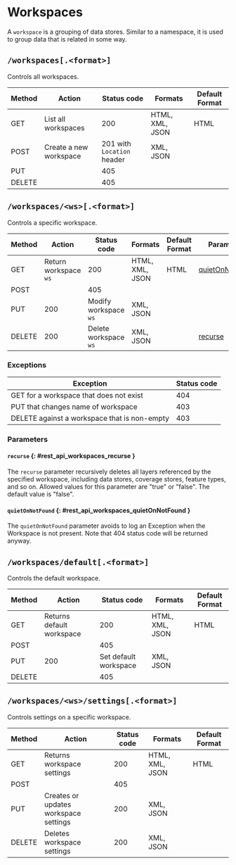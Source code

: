 # Workspaces

A `workspace` is a grouping of data stores. Similar to a namespace, it is used to group data that is related in some way.

## `/workspaces[.<format>]`

Controls all workspaces.

| Method | Action                 | Status code                | Formats         | Default Format |
|--------|------------------------|----------------------------|-----------------|----------------|
| GET    | List all workspaces    | 200                        | HTML, XML, JSON | HTML           |
| POST   | Create a new workspace | 201 with `Location` header | XML, JSON       |                |
| PUT    |                        | 405                        |                 |                |
| DELETE |                        | 405                        |                 |                |

## `/workspaces/<ws>[.<format>]`

Controls a specific workspace.

| Method | Action                | Status code           | Formats         | Default Format | Parameters                                                            |
|--------|-----------------------|-----------------------|-----------------|----------------|-----------------------------------------------------------------------|
| GET    | Return workspace `ws` | 200                   | HTML, XML, JSON | HTML           | [quietOnNotFound](workspaces.md#rest_api_workspaces_quietOnNotFound) |
| POST   |                       | 405                   |                 |                |                                                                       |
| PUT    | 200                   | Modify workspace `ws` | XML, JSON       |                |                                                                       |
| DELETE | 200                   | Delete workspace `ws` | XML, JSON       |                | [recurse](workspaces.md#rest_api_workspaces_recurse)                 |

### Exceptions

| Exception                                    | Status code |
|----------------------------------------------|-------------|
| GET for a workspace that does not exist      | 404         |
| PUT that changes name of workspace           | 403         |
| DELETE against a workspace that is non-empty | 403         |

### Parameters

#### `recurse` {: #rest_api_workspaces_recurse }

The `recurse` parameter recursively deletes all layers referenced by the specified workspace, including data stores, coverage stores, feature types, and so on. Allowed values for this parameter are "true" or "false". The default value is "false".

#### `quietOnNotFound` {: #rest_api_workspaces_quietOnNotFound }

The `quietOnNotFound` parameter avoids to log an Exception when the Workspace is not present. Note that 404 status code will be returned anyway.

## `/workspaces/default[.<format>]`

Controls the default workspace.

| Method | Action                    | Status code           | Formats         | Default Format |
|--------|---------------------------|-----------------------|-----------------|----------------|
| GET    | Returns default workspace | 200                   | HTML, XML, JSON | HTML           |
| POST   |                           | 405                   |                 |                |
| PUT    | 200                       | Set default workspace | XML, JSON       |                |
| DELETE |                           | 405                   |                 |                |

## `/workspaces/<ws>/settings[.<format>]`

Controls settings on a specific workspace.

| Method | Action                                | Status code | Formats         | Default Format |
|--------|---------------------------------------|-------------|-----------------|----------------|
| GET    | Returns workspace settings            | 200         | HTML, XML, JSON | HTML           |
| POST   |                                       | 405         |                 |                |
| PUT    | Creates or updates workspace settings | 200         | XML, JSON       |                |
| DELETE | Deletes workspace settings            | 200         | XML, JSON       |                |
